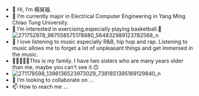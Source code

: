 - 👋 Hi, I’m 楊昊璇.
- 🌱 I’m currently major in Electrical Computer Engineering in Yang Ming Chiao Tung University.
-  💪 I’m interested in exercising,especially playing basketball.🏀
![271752978_987558575178880_564832989123782568_n](https://user-images.githubusercontent.com/98099789/150756779-cec5ed17-44fc-463e-931a-aff74a185a5f.jpg)
- 🎵 I love listening to music especially R&B, hip hop and rap. Listening to music allows me to forget a lot of unpleasant things and get immersed in the music.
- 👨‍👩‍👧‍👧👶This is my family. I have two sisters who are many years older than me, maybe you can't see it.🙃
-  ![271178598_1398136523973029_7381851395169129840_n](https://user-images.githubusercontent.com/98099789/150761233-e6bc7efe-aafa-4750-a21e-387c787a9397.jpg)
- 💞️ I’m looking to collaborate on ...
- 📫 How to reach me ...

<!---
Hao-ShiuanYang/Hao-ShiuanYang is a ✨ special ✨ repository because its `README.md` (this file) appears on your GitHub profile.
You can click the Preview link to take a look at your changes.
--->
